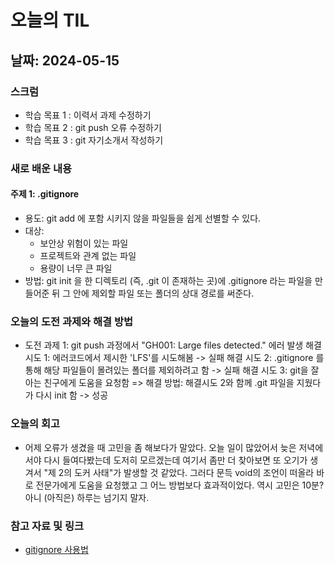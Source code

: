 # 오늘의 TIL

## 날짜: 2024-05-15

### 스크럼
- 학습 목표 1 : 이력서 과제 수정하기
- 학습 목표 2 : git push 오류 수정하기
- 학습 목표 3 : git 자기소개서 작성하기

### 새로 배운 내용
#### 주제 1: .gitignore
- 용도: git add 에 포함 시키지 않을 파일들을 쉽게 선별할 수 있다.
- 대상:
    - 보안상 위험이 있는 파일
    - 프로젝트와 관계 없는 파일
    - 용량이 너무 큰 파일
- 방법: git init 을 한 디렉토리 (즉, .git 이 존재하는 곳)에
        .gitignore 라는 파일을 만들어준 뒤
        그 안에 제외할 파일 또는 폴더의 상대 경로를 써준다.

### 오늘의 도전 과제와 해결 방법
- 도전 과제 1: git push 과정에서 "GH001: Large files detected." 에러 발생
    해결 시도 1: 에러코드에서 제시한 'LFS'를 시도해봄 -> 실패
    해결 시도 2: .gitignore 를 통해 해당 파일들이 몰려있는 폴더를 제외하려고 함 -> 실패
    해결 시도 3: git을 잘 아는 친구에게 도움을 요청함
    => 해결 방법: 해결시도 2와 함께 .git 파일을 지웠다가 다시 init 함 -> 성공

### 오늘의 회고
- 어제 오류가 생겼을 때 고민을 좀 해보다가 말았다. 오늘 일이 많았어서 늦은 저녁에서야 다시 들여다봤는데 도저히 모르겠는데 여기서 좀만 더 찾아보면 또 오기가 생겨서 "제 2의 도커 사태"가 발생할 것 같았다. 그러다 문득 void의 조언이 떠올라 바로 전문가에게 도움을 요청했고 그 어느 방법보다 효과적이었다. 역시 고민은 10분? 아니 (아직은) 하루는 넘기지 말자.

### 참고 자료 및 링크
- [gitignore 사용법](https://programming119.tistory.com/105)
